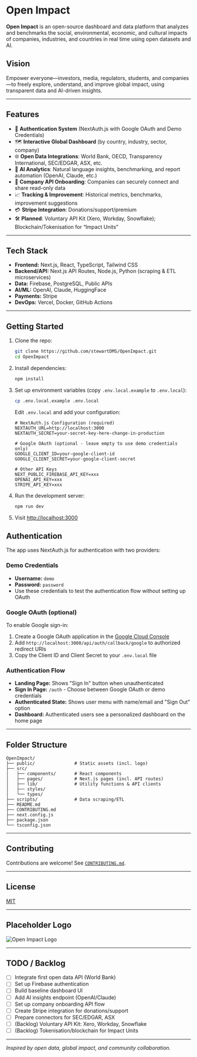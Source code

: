 # Open Impact

**Open Impact** is an open-source dashboard and data platform that analyzes and benchmarks the social, environmental, economic, and cultural impacts of companies, industries, and countries in real time using open datasets and AI.

## Vision

Empower everyone—investors, media, regulators, students, and companies—to freely explore, understand, and improve global impact, using transparent data and AI-driven insights.

---

## Features

- 🔑 **Authentication System** (NextAuth.js with Google OAuth and Demo Credentials)
- 🗺️ **Interactive Global Dashboard** (by country, industry, sector, company)
- 🌐 **Open Data Integrations**: World Bank, OECD, Transparency International, SEC/EDGAR, ASX, etc.
- 🧠 **AI Analytics**: Natural language insights, benchmarking, and report automation (OpenAI, Claude, etc.)
- 🏢 **Company API Onboarding**: Companies can securely connect and share read-only data
- 📈 **Tracking & Improvement**: Historical metrics, benchmarks, improvement suggestions
- 💳 **Stripe Integration**: Donations/support/premium
- 🛠️ **Planned**: Voluntary API Kit (Xero, Workday, Snowflake); Blockchain/Tokenisation for “Impact Units”

---

## Tech Stack

- **Frontend:** Next.js, React, TypeScript, Tailwind CSS
- **Backend/API:** Next.js API Routes, Node.js, Python (scraping & ETL microservices)
- **Data:** Firebase, PostgreSQL, Public APIs
- **AI/ML:** OpenAI, Claude, HuggingFace
- **Payments:** Stripe
- **DevOps:** Vercel, Docker, GitHub Actions

---

## Getting Started

1. Clone the repo:
   ```bash
   git clone https://github.com/stewartDMS/OpenImpact.git
   cd OpenImpact
   ```

2. Install dependencies:
   ```bash
   npm install
   ```

3. Set up environment variables (copy `.env.local.example` to `.env.local`):
   ```bash
   cp .env.local.example .env.local
   ```
   
   Edit `.env.local` and add your configuration:
   ```
   # NextAuth.js Configuration (required)
   NEXTAUTH_URL=http://localhost:3000
   NEXTAUTH_SECRET=your-secret-key-here-change-in-production
   
   # Google OAuth (optional - leave empty to use demo credentials only)
   GOOGLE_CLIENT_ID=your-google-client-id
   GOOGLE_CLIENT_SECRET=your-google-client-secret
   
   # Other API Keys
   NEXT_PUBLIC_FIREBASE_API_KEY=xxx
   OPENAI_API_KEY=xxx
   STRIPE_API_KEY=xxx
   ```

4. Run the development server:
   ```bash
   npm run dev
   ```

5. Visit [http://localhost:3000](http://localhost:3000)

## Authentication

The app uses NextAuth.js for authentication with two providers:

### Demo Credentials
- **Username:** `demo`
- **Password:** `password`
- Use these credentials to test the authentication flow without setting up OAuth

### Google OAuth (optional)
To enable Google sign-in:
1. Create a Google OAuth application in the [Google Cloud Console](https://console.cloud.google.com/)
2. Add `http://localhost:3000/api/auth/callback/google` to authorized redirect URIs  
3. Copy the Client ID and Client Secret to your `.env.local` file

### Authentication Flow
- **Landing Page:** Shows "Sign In" button when unauthenticated
- **Sign In Page:** `/auth` - Choose between Google OAuth or demo credentials
- **Authenticated State:** Shows user menu with name/email and "Sign Out" option
- **Dashboard:** Authenticated users see a personalized dashboard on the home page

---

## Folder Structure

```
OpenImpact/
├── public/               # Static assets (incl. logo)
├── src/
│   ├── components/       # React components
│   ├── pages/            # Next.js pages (incl. API routes)
│   ├── lib/              # Utility functions & API clients
│   ├── styles/
│   └── types/
├── scripts/              # Data scraping/ETL
├── README.md
├── CONTRIBUTING.md
├── next.config.js
├── package.json
└── tsconfig.json
```

---

## Contributing

Contributions are welcome! See [`CONTRIBUTING.md`](CONTRIBUTING.md).

---

## License

[MIT](LICENSE)

---

## Placeholder Logo

![Open Impact Logo](public/logo-placeholder.png)

---

## TODO / Backlog

- [ ] Integrate first open data API (World Bank)
- [ ] Set up Firebase authentication
- [ ] Build baseline dashboard UI
- [ ] Add AI insights endpoint (OpenAI/Claude)
- [ ] Set up company onboarding API flow
- [ ] Create Stripe integration for donations/support
- [ ] Prepare connectors for SEC/EDGAR, ASX
- [ ] (Backlog) Voluntary API Kit: Xero, Workday, Snowflake
- [ ] (Backlog) Tokenisation/blockchain for Impact Units

---

*Inspired by open data, global impact, and community collaboration.*
